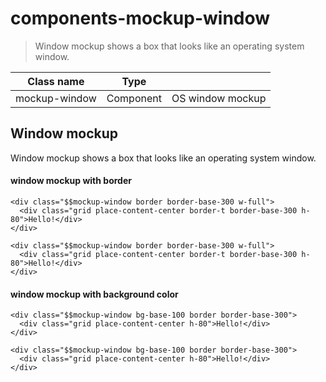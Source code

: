 # components-mockup-window

> Window mockup shows a box that looks like an operating system window.

| Class name    | Type      |                  |
| ------------- | --------- | ---------------- |
| mockup-window | Component | OS window mockup |

## Window mockup

Window mockup shows a box that looks like an operating system window.

[](#window-mockup-with-border)

#### window mockup with border

    <div class="$$mockup-window border border-base-300 w-full">
      <div class="grid place-content-center border-t border-base-300 h-80">Hello!</div>
    </div>

    <div class="$$mockup-window border border-base-300 w-full">
      <div class="grid place-content-center border-t border-base-300 h-80">Hello!</div>
    </div>

[](#window-mockup-with-background-color)

#### window mockup with background color

    <div class="$$mockup-window bg-base-100 border border-base-300">
      <div class="grid place-content-center h-80">Hello!</div>
    </div>

    <div class="$$mockup-window bg-base-100 border border-base-300">
      <div class="grid place-content-center h-80">Hello!</div>
    </div>
